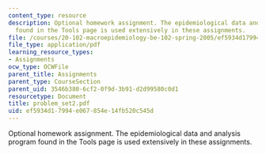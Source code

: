 ```yaml
---
content_type: resource
description: Optional homework assignment. The epidemiological data and analysis program
  found in the Tools page is used extensively in these assignments.
file: /courses/20-102-macroepidemiology-be-102-spring-2005/ef5934d17994e067854e14fb520c545d_problem_set2.pdf
file_type: application/pdf
learning_resource_types:
- Assignments
ocw_type: OCWFile
parent_title: Assignments
parent_type: CourseSection
parent_uid: 3546b380-6cf2-0f9d-3b91-d2d99580c0d1
resourcetype: Document
title: problem_set2.pdf
uid: ef5934d1-7994-e067-854e-14fb520c545d
---
```

Optional homework assignment. The epidemiological data and analysis program found in the Tools page is used extensively in these assignments.

